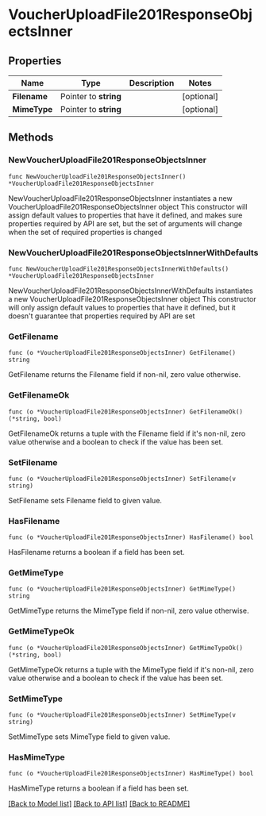 # VoucherUploadFile201ResponseObjectsInner

## Properties

Name | Type | Description | Notes
------------ | ------------- | ------------- | -------------
**Filename** | Pointer to **string** |  | [optional] 
**MimeType** | Pointer to **string** |  | [optional] 

## Methods

### NewVoucherUploadFile201ResponseObjectsInner

`func NewVoucherUploadFile201ResponseObjectsInner() *VoucherUploadFile201ResponseObjectsInner`

NewVoucherUploadFile201ResponseObjectsInner instantiates a new VoucherUploadFile201ResponseObjectsInner object
This constructor will assign default values to properties that have it defined,
and makes sure properties required by API are set, but the set of arguments
will change when the set of required properties is changed

### NewVoucherUploadFile201ResponseObjectsInnerWithDefaults

`func NewVoucherUploadFile201ResponseObjectsInnerWithDefaults() *VoucherUploadFile201ResponseObjectsInner`

NewVoucherUploadFile201ResponseObjectsInnerWithDefaults instantiates a new VoucherUploadFile201ResponseObjectsInner object
This constructor will only assign default values to properties that have it defined,
but it doesn't guarantee that properties required by API are set

### GetFilename

`func (o *VoucherUploadFile201ResponseObjectsInner) GetFilename() string`

GetFilename returns the Filename field if non-nil, zero value otherwise.

### GetFilenameOk

`func (o *VoucherUploadFile201ResponseObjectsInner) GetFilenameOk() (*string, bool)`

GetFilenameOk returns a tuple with the Filename field if it's non-nil, zero value otherwise
and a boolean to check if the value has been set.

### SetFilename

`func (o *VoucherUploadFile201ResponseObjectsInner) SetFilename(v string)`

SetFilename sets Filename field to given value.

### HasFilename

`func (o *VoucherUploadFile201ResponseObjectsInner) HasFilename() bool`

HasFilename returns a boolean if a field has been set.

### GetMimeType

`func (o *VoucherUploadFile201ResponseObjectsInner) GetMimeType() string`

GetMimeType returns the MimeType field if non-nil, zero value otherwise.

### GetMimeTypeOk

`func (o *VoucherUploadFile201ResponseObjectsInner) GetMimeTypeOk() (*string, bool)`

GetMimeTypeOk returns a tuple with the MimeType field if it's non-nil, zero value otherwise
and a boolean to check if the value has been set.

### SetMimeType

`func (o *VoucherUploadFile201ResponseObjectsInner) SetMimeType(v string)`

SetMimeType sets MimeType field to given value.

### HasMimeType

`func (o *VoucherUploadFile201ResponseObjectsInner) HasMimeType() bool`

HasMimeType returns a boolean if a field has been set.


[[Back to Model list]](../README.md#documentation-for-models) [[Back to API list]](../README.md#documentation-for-api-endpoints) [[Back to README]](../README.md)


